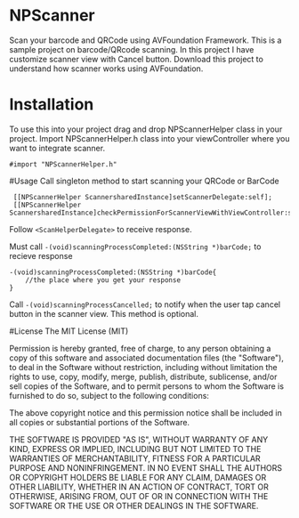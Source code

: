 # NPScanner
Scan your barcode and QRCode using AVFoundation Framework. This is a sample project on barcode/QRcode scanning. In this project I have customize scanner view with Cancel button. Download this project to understand how scanner works using AVFoundation.

# Installation
To use this into your project drag and drop NPScannerHelper class in your project.
Import NPScannerHelper.h class into your viewController where you want to integrate scanner. 
```
#import "NPScannerHelper.h"
```
#Usage
Call singleton method to start scanning your QRCode or BarCode
```
 [[NPScannerHelper ScannersharedInstance]setScannerDelegate:self];
 [[NPScannerHelper ScannersharedInstance]checkPermissionForScannerViewWithViewController:self];
 ```
Follow ``` <ScanHelperDelegate> ``` to receive response.

Must call ```-(void)scanningProcessCompleted:(NSString *)barCode;```  to recieve response
```
-(void)scanningProcessCompleted:(NSString *)barCode{
    //the place where you get your response
}
```
Call ```-(void)scanningProcessCancelled;``` to notify when the user tap cancel button in the scanner view.
This method is optional.

#License
The MIT License (MIT)

Permission is hereby granted, free of charge, to any person obtaining a copy of
this software and associated documentation files (the "Software"), to deal in
the Software without restriction, including without limitation the rights to
use, copy, modify, merge, publish, distribute, sublicense, and/or sell copies of
the Software, and to permit persons to whom the Software is furnished to do so,
subject to the following conditions:

The above copyright notice and this permission notice shall be included in all
copies or substantial portions of the Software.

THE SOFTWARE IS PROVIDED "AS IS", WITHOUT WARRANTY OF ANY KIND, EXPRESS OR
IMPLIED, INCLUDING BUT NOT LIMITED TO THE WARRANTIES OF MERCHANTABILITY, FITNESS
FOR A PARTICULAR PURPOSE AND NONINFRINGEMENT. IN NO EVENT SHALL THE AUTHORS OR
COPYRIGHT HOLDERS BE LIABLE FOR ANY CLAIM, DAMAGES OR OTHER LIABILITY, WHETHER
IN AN ACTION OF CONTRACT, TORT OR OTHERWISE, ARISING FROM, OUT OF OR IN
CONNECTION WITH THE SOFTWARE OR THE USE OR OTHER DEALINGS IN THE SOFTWARE.
